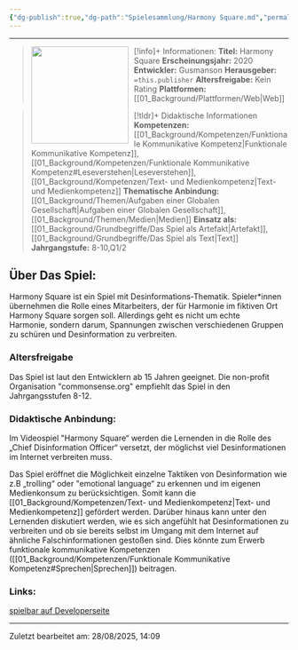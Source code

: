 ```yaml
---
{"dg-publish":true,"dg-path":"Spielesammlung/Harmony Square.md","permalink":"/spielesammlung/harmony-square/","noteIcon":"1"}
---
```


---
>[!info]+ Informationen:
><img src="https://games-im-unterricht.de/sites/default/files/styles/game_bild_cropped_480x270/public/spielbilder/Harmony%20Square%20Logo.PNG?itok=ueAAXUbs" style="float:left;height:175px;padding-right:10px">**Titel:** Harmony Square
>**Erscheinungsjahr:** 2020
>**Entwickler:** Gusmanson
>**Herausgeber:** `=this.publisher`
>**Altersfreigabe:** Kein Rating
>**Plattformen:** [[01_Background/Plattformen/Web\|Web]]

>[!tldr]+ Didaktische Informationen
>**Kompetenzen:** [[01_Background/Kompetenzen/Funktionale Kommunikative Kompetenz\|Funktionale Kommunikative Kompetenz]],[[01_Background/Kompetenzen/Funktionale Kommunikative Kompetenz#Leseverstehen\|Leseverstehen]],[[01_Background/Kompetenzen/Text- und Medienkompetenz\|Text- und Medienkompetenz]]
>**Thematische Anbindung:** [[01_Background/Themen/Aufgaben einer Globalen Gesellschaft\|Aufgaben einer Globalen Gesellschaft]],[[01_Background/Themen/Medien\|Medien]]
>**Einsatz als:** [[01_Background/Grundbegriffe/Das Spiel als Artefakt\|Artefakt]],[[01_Background/Grundbegriffe/Das Spiel als Text\|Text]]
>**Jahrgangstufe:** 8-10,Q1/2

## Über Das Spiel:
Harmony Square ist ein Spiel mit Desinformations-Thematik. Spieler\*innen übernehmen die Rolle eines Mitarbeiters, der für Harmonie im fiktiven Ort Harmony Square sorgen soll. Allerdings geht es nicht um echte Harmonie, sondern darum, Spannungen zwischen verschiedenen Gruppen zu schüren und Desinformation zu verbreiten.

### Altersfreigabe 
Das Spiel ist laut den Entwicklern ab 15 Jahren geeignet. Die non-profit Organisation "commonsense.org" empfiehlt das Spiel in den Jahrgangsstufen 8-12. 
### Didaktische Anbindung:
Im Videospiel "Harmony Square“ werden die Lernenden in die Rolle des „Chief Disinformation Officer“ versetzt, der möglichst viel Desinformationen im Internet verbreiten muss.

Das Spiel eröffnet die Möglichkeit einzelne Taktiken von Desinformation wie z.B „trolling“ oder "emotional language“ zu erkennen und im eigenen Medienkonsum zu berücksichtigen. Somit kann die  [[01_Background/Kompetenzen/Text- und Medienkompetenz\|Text- und Medienkompetenz]] gefördert werden. Darüber hinaus kann unter den Lernenden diskutiert werden, wie es sich angefühlt hat Desinformationen zu verbreiten und ob sie bereits selbst im Umgang mit dem Internet auf ähnliche Falschinformationen gestoßen sind. Dies könnte zum Erwerb funktionale kommunikative Kompetenzen ([[01_Background/Kompetenzen/Funktionale Kommunikative Kompetenz#Sprechen\|Sprechen]]) beitragen.
### Links:
[spielbar auf Developerseite](https://harmonysquare.game)

---
Zuletzt bearbeitet am: 28/08/2025, 14:09